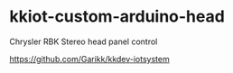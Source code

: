 # kkiot-custom-arduino-head
Chrysler RBK Stereo head panel control

https://github.com/Garikk/kkdev-iotsystem
